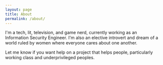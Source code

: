 ```yaml
---
layout: page
title: About
permalink: /about/
---
```


I'm a tech, lit, television, and game nerd, currently working as an Information Security Engineer. I'm also an elective introvert and dream of a world ruled by women where everyone cares about one another.

Let me know if you want help on a project that helps people, particularly working class and underprivileged peoples.
